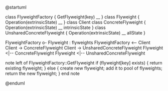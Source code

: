@startuml

class FlyweightFactory {
    GetFlyweight(key)
    __
}
class Flyweight {
    Operation(extrinsicState)
    __
}
class Client
class ConcreteFlyweight {
    Operation(extrinsicState)
    __
    intrinsicState
}
class UnsharedConcreteFlyweight {
    Operation(extrinsicState)
    __
    allState
}

FlyweightFactory o- Flyweight : flyweights
FlyweightFactory <-- Client
Client -> ConcreteFlyweight
Client -> UnsharedConcreteFlyweight
Flyweight <|-- ConcreteFlyweight
Flyweight <|-- UnsharedConcreteFlyweight

note left of FlyweightFactory::GetFlyweight
if (flyweight[key] exists) {
    return existing flyweight;
} else {
    create new flyweight;
    add it to pool of flyweights;
    return the new flyweight;
}
end note

@enduml